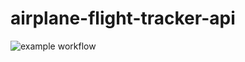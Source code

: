 # airplane-flight-tracker-api

![example workflow](https://github.com/ac8736/airplane-flight-tracker-api/actions/workflows/dotnet.yml/badge.svg)

